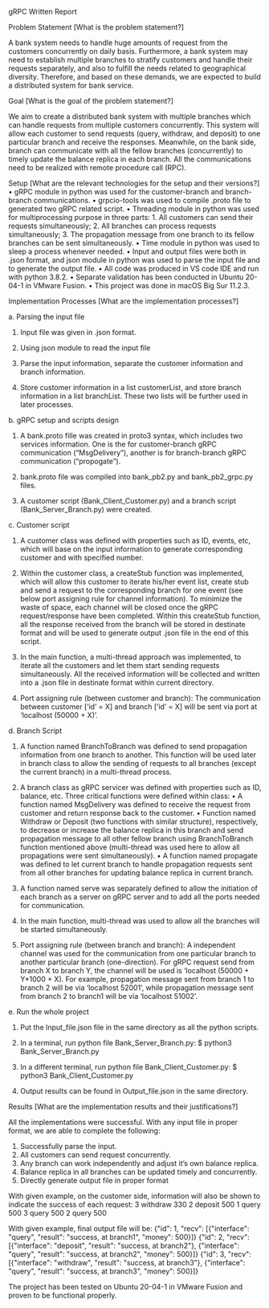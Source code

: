 gRPC Written Report

Problem Statement
[What is the problem statement?]

A bank system needs to handle huge amounts of request from the customers concurrently on daily basis. Furthermore, a bank system may need to establish multiple branches to stratify customers and handle their requests separately, and also to fulfill the needs related to geographical diversity. Therefore, and based on these demands, we are expected to build a distributed system for bank service.  

Goal
[What is the goal of the problem statement?]

We aim to create a distributed bank system with multiple branches which can handle requests from multiple customers concurrently. This system will allow each customer to send requests (query, withdraw, and deposit) to one particular branch and receive the responses. Meanwhile, on the bank side, branch can communicate with all the fellow branches (concurrently) to timely update the balance replica in each branch. All the communications need to be realized with remote procedure call (RPC).

Setup
[What are the relevant technologies for the setup and their versions?]
•	gRPC module in python was used for the customer-branch and branch-branch communications.
•	grpcio-tools was used to compile .proto file to generated two gRPC related script.
•	Threading module in python was used for multiprocessing purpose in three parts: 1. All customers can send their requests simultaneously; 2. All branches can process requests simultaneously; 3. The propagation message from one branch to its fellow branches can be sent simultaneously.
•	Time module in python was used to sleep a process whenever needed.
•	Input and output files were both in .json format, and json module in python was used to parse the input file and to generate the output file.
•	All code was produced in VS code IDE and run with python 3.8.2.
•	Separate validation has been conducted in Ubuntu 20-04-1 in VMware Fusion.
•	This project was done in macOS Big Sur 11.2.3.    

Implementation Processes
[What are the implementation processes?]


a.	Parsing the input file

1.	Input file was given in .json format. 

2.	Using json module to read the input file

3.	Parse the input information, separate the customer information and branch information.

4.	Store customer information in a list customerList, and store branch information in a list branchList. These two lists will be further used in later processes.
 

b.	gRPC setup and scripts design

1.	A bank.proto fille was created in proto3 syntax, which includes two services information. One is the for customer-branch gRPC communication (“MsgDelivery”), another is for branch-branch gRPC communication (“propogate”).

2.	bank.proto file was compiled into bank_pb2.py and bank_pb2_grpc.py files.

3.	A customer script (Bank_Client_Customer.py) and a branch script (Bank_Server_Branch.py) were created.


c.	Customer script

1.	A customer class was defined with properties such as ID, events, etc, which will base on the input information to generate corresponding customer and with specified number.

2.	Within the customer class, a createStub function was implemented, which will allow this customer to iterate his/her event list, create stub and send a request to the corresponding branch for one event (see below port assigning rule for channel information). To minimize the waste of space, each channel will be closed once the gRPC request/response have been completed. Within this createStub function, all the response received from the branch will be stored in destinate format and will be used to generate output .json file in the end of this script.

3.	In the main function, a multi-thread approach was implemented, to iterate all the customers and let them start sending requests simultaneously. All the received information will be collected and written into a .json file in destinate format within current directory.

4.	Port assigning rule (between customer and branch): The communication between customer [‘id’ = X] and branch [‘id’ = X] will be sent via port at ‘localhost (50000 + X)’. 


d.	Branch Script

1.	A function named BranchToBranch was defined to send propagation information from one branch to another. This function will be used later in branch class to allow the sending of requests to all branches (except the current branch) in a multi-thread process. 

2.	A branch class as gRPC servicer was defined with properties such as ID, balance, etc. Three critical functions were defined within class:
•	A function named MsgDelivery was defined to receive the request from customer and return response back to the customer.
•	Function named Withdraw or Deposit (two functions with similar structure), respectively, to decrease or increase the balance replica in this branch and send propagation message to all other fellow branch using BranchToBranch function mentioned above (multi-thread was used here to allow all propagations were sent simultaneously).
•	A function named propagate was defined to let current branch to handle propagation requests sent from all other branches for updating balance replica in current branch.

3.	A function named serve was separately defined to allow the initiation of each branch as a server on gRPC server and to add all the ports needed for communication.  

4.	In the main function, multi-thread was used to allow all the branches will be started simultaneously.

5.	Port assigning rule (between branch and branch): A independent channel was used for the communication from one particular branch to another particular branch (one-direction). For gRPC request send from branch X to branch Y, the channel will be used is ‘localhost (50000 + Y*1000 + X). For example, propagation message sent from branch 1 to branch 2 will be via ‘localhost 52001’, while propagation message sent from branch 2 to branch1 will be via ‘localhost 51002’.


e.	Run the whole project

1.	Put the Input_file.json file in the same directory as all the python scripts.

2.	In a terminal, run python file Bank_Server_Branch.py:
$ python3 Bank_Server_Branch.py      
		
3.	In a different terminal, run python file Bank_Client_Customer.py:
$ python3 Bank_Client_Customer.py

4.	Output results can be found in Output_file.json in the same directory.



Results
[What are the implementation results and their justifications?]

All the implementations were successful. With any input file in proper format, we are able to complete the following:
1.	Successfully parse the input.
2.	All customers can send request concurrently.
3.	Any branch can work independently and adjust it’s own balance replica.
4.	Balance replica in all branches can be updated timely and concurrently.
5.	Directly generate output file in proper format

With given example, on the customer side, information will also be shown to indicate the success of each request:
3 withdraw 330
2 deposit 500
1 query 500
3 query 500
2 query 500

With given example, final output file will be:
{"id": 1, "recv": [{"interface": "query", "result": "success, at branch1", "money": 500}]}
{"id": 2, "recv": [{"interface": "deposit", "result": "success, at branch2"}, {"interface": "query", "result": "success, at branch2", "money": 500}]}
{"id": 3, "recv": [{"interface": "withdraw", "result": "success, at branch3"}, {"interface": "query", "result": "success, at branch3", "money": 500}]}


The project has been tested on Ubuntu 20-04-1 in VMware Fusion and proven to be functional properly.



